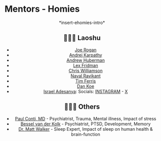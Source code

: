 # Mentors - Homies

<center>*insert-ehomies-intro*<center>

## 🧑🏽‍🏫 Laoshu 

- [Joe Rogan](https://www.youtube.com/@joerogan)
- [Andrej Karpathy](https://www.youtube.com/@AndrejKarpathy)
- [Andrew Huberman](https://www.youtube.com/@hubermanlab)
- [Lex Fridman](https://www.youtube.com/c/lexfridman)
- [Chris Williamson](https://www.youtube.com/@ChrisWillx)
- [Naval Ravikant](https://www.youtube.com/@NavalR)
- [Tim Ferris](https://www.youtube.com/@timferriss)
- [Dan Koe](https://www.youtube.com/@DanKoeTalks)
- [Israel Adesanya](https://www.youtube.com/@FreeStylebender):  Socials: [INSTAGRAM](https://www.instagram.com/stylebender/?hl=en) - [X](https://twitter.com/stylebender?ref_src=twsrc%5Egoogle%7Ctwcamp%5Eserp%7Ctwgr%5Eauthor)

## 👨🏽‍⚕️ Others

- [Paul Conti, MD](https://drpaulconti.com/) - Psychiatrist, Trauma, Mental illness, Impact of stress 
- [Bessel van der Kolk](https://www.besselvanderkolk.com/) - Psychiatrist, PTSD, Development, Memory
- [Dr. Matt Walker](https://www.sleepdiplomat.com/) - Sleep Expert, Impact of sleep on human health & brain-function